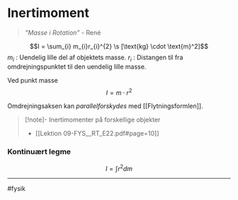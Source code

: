 # Inertimoment
> *"Masse i Rotation"*
> \- René

$$I = \sum_{i} m_{i}r_{i}^{2} \s [\text{kg} \cdot \text{m}^2]$$
$m_{i}$ : Uendelig lille del af objektets masse.
$r_{i}$ : Distangen til fra omdrejningspunktet til den uendelig lille masse.

Ved punkt masse
$$I = m \cdot r^{2}$$

Omdrejningsaksen kan *parallelforskydes* med [[Flytningsformlen]].

> [!note]- Inertimomenter på forskellige objekter
> - [[Lektion 09-FYS__RT_E22.pdf#page=10]]

### Kontinuært legme
$$I =  \int r^{2} dm$$

---
#fysik 